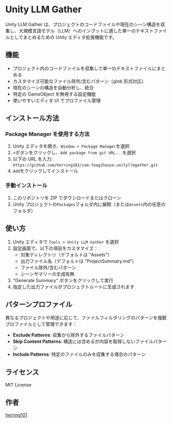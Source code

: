 # Unity LLM Gather

Unity LLM Gather は、プロジェクトのコードファイルや現在のシーン構造を収集し、大規模言語モデル（LLM）へのインプットに適した単一のテキストファイルとしてまとめるための Unity エディタ拡張機能です。

## 機能

- プロジェクト内のコードファイルを収集して単一のテキストファイルにまとめる
- カスタマイズ可能なファイル除外/含むパターン（glob 形式対応）
- 現在のシーンの構造を自動分析し、統合
- 特定の GameObject を無視する設定機能
- 使いやすいエディタ UI でプロファイル管理

## インストール方法

### Package Manager を使用する方法

1. Unity エディタを開き、`Window > Package Manager`を選択
2. `+`ボタンをクリックし、`Add package from git URL...`を選択
3. 以下の URL を入力: `https://github.com/herring101/com.toagihouse.unityllmgather.git`
4. `Add`をクリックしてインストール

### 手動インストール

1. このリポジトリを ZIP でダウンロードまたはクローン
2. Unity プロジェクトの`Packages`フォルダ内に展開（または`Assets`内の任意のフォルダ）

## 使い方

1. Unity エディタで `Tools > Unity LLM Gather` を選択
2. 設定画面で、以下の項目をカスタマイズ：
   - 対象ディレクトリ（デフォルトは "Assets"）
   - 出力ファイル名（デフォルトは "ProjectSummary.md"）
   - ファイル除外/含むパターン
   - シーンサマリーの生成有無
3. "Generate Summary" ボタンをクリックして実行
4. 指定した出力ファイルがプロジェクトルートに生成されます

## パターンプロファイル

異なるプロジェクトや用途に応じて、ファイルフィルタリングのパターンを複数プロファイルとして管理できます：

- **Exclude Patterns**: 収集から除外するファイルパターン
- **Skip Content Patterns**: 構造には含めるが内容を取得しないファイルパターン
- **Include Patterns**: 特定のファイルのみを収集する場合のパターン

## ライセンス

MIT License

## 作者

[herring101](https://github.com/herring101)
